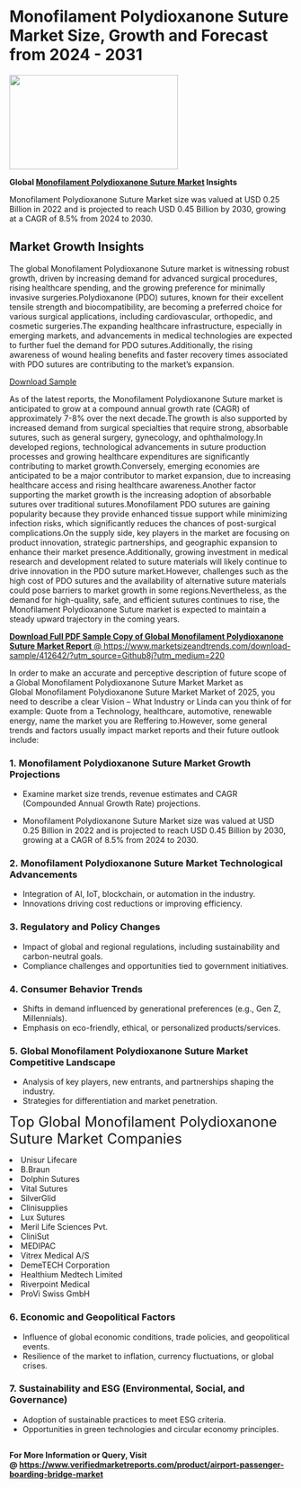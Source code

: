 <H1>Monofilament Polydioxanone Suture Market Size, Growth and Forecast from 2024 - 2031</H1><img class="aligncenter size-medium wp-image-584254" src="https://thirdeyenews.in/wp-content/uploads/2024/09/Global-Market-Research-300x168.jpeg" alt="" width="300" height="168" /><p><strong>Global&nbsp;<a href="https://www.marketsizeandtrends.com/download-sample/412642/?utm_source=Github8j?utm_medium=220">Monofilament Polydioxanone Suture Market</a> Insights</strong></p><p>Monofilament Polydioxanone Suture Market size was valued at USD 0.25 Billion in 2022 and is projected to reach USD 0.45 Billion by 2030, growing at a CAGR of 8.5% from 2024 to 2030.</p><p><h2>Market Growth Insights</h2> <p>The global Monofilament Polydioxanone Suture market is witnessing robust growth, driven by increasing demand for advanced surgical procedures, rising healthcare spending, and the growing preference for minimally invasive surgeries.Polydioxanone (PDO) sutures, known for their excellent tensile strength and biocompatibility, are becoming a preferred choice for various surgical applications, including cardiovascular, orthopedic, and cosmetic surgeries.The expanding healthcare infrastructure, especially in emerging markets, and advancements in medical technologies are expected to further fuel the demand for PDO sutures.Additionally, the rising awareness of wound healing benefits and faster recovery times associated with PDO sutures are contributing to the market’s expansion.</p> <p><a href="#">Download Sample</a></p> <p>As of the latest reports, the Monofilament Polydioxanone Suture market is anticipated to grow at a compound annual growth rate (CAGR) of approximately 7-8% over the next decade.The growth is also supported by increased demand from surgical specialties that require strong, absorbable sutures, such as general surgery, gynecology, and ophthalmology.In developed regions, technological advancements in suture production processes and growing healthcare expenditures are significantly contributing to market growth.Conversely, emerging economies are anticipated to be a major contributor to market expansion, due to increasing healthcare access and rising healthcare awareness.Another factor supporting the market growth is the increasing adoption of absorbable sutures over traditional sutures.Monofilament PDO sutures are gaining popularity because they provide enhanced tissue support while minimizing infection risks, which significantly reduces the chances of post-surgical complications.On the supply side, key players in the market are focusing on product innovation, strategic partnerships, and geographic expansion to enhance their market presence.Additionally, growing investment in medical research and development related to suture materials will likely continue to drive innovation in the PDO suture market.However, challenges such as the high cost of PDO sutures and the availability of alternative suture materials could pose barriers to market growth in some regions.Nevertheless, as the demand for high-quality, safe, and efficient sutures continues to rise, the Monofilament Polydioxanone Suture market is expected to maintain a steady upward trajectory in the coming years.</p> <p><a href="#"></p><p><span class=""><strong>Download Full PDF Sample Copy of Global Monofilament Polydioxanone Suture Market Report</strong> @ <a href="https://www.marketsizeandtrends.com/download-sample/412642/?utm_source=Github8j?utm_medium=220" target="_blank">https://www.marketsizeandtrends.com/download-sample/412642/?utm_source=Github8j?utm_medium=220</a></span></p><p>In order to make an accurate and perceptive description of future scope of a Global&nbsp;Monofilament Polydioxanone Suture Market Market as Global&nbsp;Monofilament Polydioxanone Suture Market Market of 2025, you need to describe a clear Vision &ndash; What Industry or Linda can you think of for example: Quote from a Technology, healthcare, automotive, renewable energy, name the market you are Reffering to.However, some general trends and factors usually impact market reports and their future outlook include:</p><h3>1.&nbsp;<strong>Monofilament Polydioxanone Suture Market Growth Projections</strong></h3><ul><li>Examine market size trends, revenue estimates and CAGR (Compounded Annual Growth Rate) projections.</li><li><p>Monofilament Polydioxanone Suture Market size was valued at USD 0.25 Billion in 2022 and is projected to reach USD 0.45 Billion by 2030, growing at a CAGR of 8.5% from 2024 to 2030.</p></li></ul><h3>2.&nbsp;<strong>Monofilament Polydioxanone Suture Market Technological Advancements</strong></h3><ul><li>Integration of AI, IoT, blockchain, or automation in the industry.</li><li>Innovations driving cost reductions or improving efficiency.</li></ul><h3>3.&nbsp;<strong>Regulatory and Policy Changes</strong></h3><ul><li>Impact of global and regional regulations, including sustainability and carbon-neutral goals.</li><li>Compliance challenges and opportunities tied to government initiatives.</li></ul><h3>4.&nbsp;<strong>Consumer Behavior Trends</strong></h3><ul><li>Shifts in demand influenced by generational preferences (e.g., Gen Z, Millennials).</li><li>Emphasis on eco-friendly, ethical, or personalized products/services.</li></ul><h3>5.&nbsp;<strong>Global Monofilament Polydioxanone Suture Market Competitive Landscape</strong></h3><ul><li>Analysis of key players, new entrants, and partnerships shaping the industry.</li><li>Strategies for differentiation and market penetration.</li></ul><p data-pm-slice="1 1 []"><span style="color: inherit; font-family: inherit; font-size: 25px;">Top Global Monofilament Polydioxanone Suture Market Companies</span></p><div class="" data-test-id=""><p><li>Unisur Lifecare</li><li> B.Braun</li><li> Dolphin Sutures</li><li> Vital Sutures</li><li> SilverGlid</li><li> Clinisupplies</li><li> Lux Sutures</li><li> Meril Life Sciences Pvt.</li><li> CliniSut</li><li> MEDIPAC</li><li> Vitrex Medical A/S</li><li> DemeTECH Corporation</li><li> Healthium Medtech Limited</li><li> Riverpoint Medical</li><li> ProVi Swiss GmbH</li></p></div><h3>6.&nbsp;<strong>Economic and Geopolitical Factors</strong></h3><ul><li>Influence of global economic conditions, trade policies, and geopolitical events.</li><li>Resilience of the market to inflation, currency fluctuations, or global crises.</li></ul><h3>7.&nbsp;<strong>Sustainability and ESG (Environmental, Social, and Governance)</strong></h3><ul><li>Adoption of sustainable practices to meet ESG criteria.</li><li>Opportunities in green technologies and circular economy principles.</li></ul><h2><strong style="font-size: 14px;">For More Information or Query, Visit @&nbsp;</strong><a style="background-color: #ffffff; font-size: 14px;" href="https://www.marketsizeandtrends.com/report/monofilament-polydioxanone-suture-market/" target="_blank">https://www.verifiedmarketreports.com/product/airport-passenger-boarding-bridge-market</a></h2>